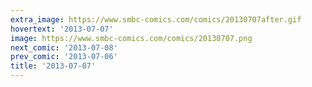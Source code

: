 ```yaml
---
extra_image: https://www.smbc-comics.com/comics/20130707after.gif
hovertext: '2013-07-07'
image: https://www.smbc-comics.com/comics/20130707.png
next_comic: '2013-07-08'
prev_comic: '2013-07-06'
title: '2013-07-07'
---
```


